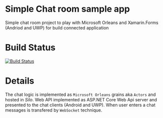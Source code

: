 # Simple Chat room sample app
Simple chat room project to play with Microsoft Orleans and Xamarin.Forms (Andriod and UWP) for build connected application

# Build Status 
[![Build Status](https://dev.azure.com/vladimirtolmachev/vladimirtolmachev/_apis/build/status/VlaTo.chat-room?branchName=master)](https://dev.azure.com/vladimirtolmachev/vladimirtolmachev/_build/latest?definitionId=1?branchName=master)

# Details
The chat logic is implemented as `Microsoft Orleans` grains aka `Actors` and hosted in *Silo*. Web API implemented as ASP.NET Core Web Api server and presented to the chat clients (Android and UWP). When user enters a chat messages is transfered by `WebSocket` technique.
